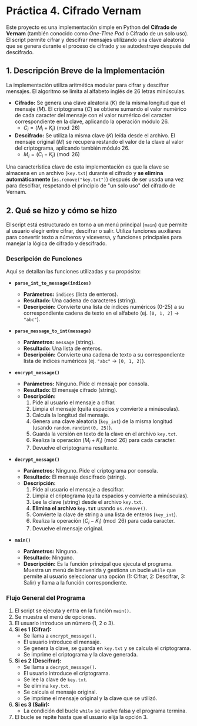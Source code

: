 # Práctica 4. Cifrado Vernam

Este proyecto es una implementación simple en Python del **Cifrado de Vernam** (también conocido como *One-Time Pad* o Cifrado de un solo uso). El script permite cifrar y descifrar mensajes utilizando una clave aleatoria que se genera durante el proceso de cifrado y se autodestruye después del descifrado.

## 1. Descripción Breve de la Implementación

La implementación utiliza aritmética modular para cifrar y descifrar mensajes. El algoritmo se limita al alfabeto inglés de 26 letras minúsculas.

* **Cifrado:** Se genera una clave aleatoria ($K$) de la misma longitud que el mensaje ($M$). El criptograma ($C$) se obtiene sumando el valor numérico de cada caracter del mensaje con el valor numérico del caracter correspondiente en la clave, aplicando la operación módulo 26.
    * $C_i = (M_i + K_i) \pmod{26}$
* **Descifrado:** Se utiliza la misma clave ($K$) leída desde el archivo. El mensaje original ($M$) se recupera restando el valor de la clave al valor del criptograma, aplicando también módulo 26.
    * $M_i = (C_i - K_i) \pmod{26}$

Una característica clave de esta implementación es que la clave se almacena en un archivo (`key.txt`) durante el cifrado y **se elimina automáticamente** (`os.remove("key.txt")`) después de ser usada una vez para descifrar, respetando el principio de "un solo uso" del cifrado de Vernam.

## 2. Qué se hizo y cómo se hizo

El script está estructurado en torno a un menú principal (`main`) que permite al usuario elegir entre cifrar, descifrar o salir. Utiliza funciones auxiliares para convertir texto a números y viceversa, y funciones principales para manejar la lógica de cifrado y descifrado.

### Descripción de Funciones

Aquí se detallan las funciones utilizadas y su propósito:

* **`parse_int_to_message(indices)`**
    * **Parámetros:** `indices` (lista de enteros).
    * **Resultado:** Una cadena de caracteres (string).
    * **Descripción:** Convierte una lista de índices numéricos (0-25) a su correspondiente cadena de texto en el alfabeto (ej. `[0, 1, 2]` -> `"abc"`).

* **`parse_message_to_int(message)`**
    * **Parámetros:** `message` (string).
    * **Resultado:** Una lista de enteros.
    * **Descripción:** Convierte una cadena de texto a su correspondiente lista de índices numéricos (ej. `"abc"` -> `[0, 1, 2]`).

* **`encrypt_message()`**
    * **Parámetros:** Ninguno. Pide el mensaje por consola.
    * **Resultado:** El mensaje cifrado (string).
    * **Descripción:**
        1.  Pide al usuario el mensaje a cifrar.
        2.  Limpia el mensaje (quita espacios y convierte a minúsculas).
        3.  Calcula la longitud del mensaje.
        4.  Genera una clave aleatoria (`key_int`) de la misma longitud (usando `random.randint(0, 25)`).
        5.  Guarda la versión en texto de la clave en el archivo `key.txt`.
        6.  Realiza la operación $(M_i + K_i) \pmod{26}$ para cada caracter.
        7.  Devuelve el criptograma resultante.

* **`decrypt_message()`**
    * **Parámetros:** Ninguno. Pide el criptograma por consola.
    * **Resultado:** El mensaje descifrado (string).
    * **Descripción:**
        1.  Pide al usuario el mensaje a descifrar.
        2.  Limpia el criptograma (quita espacios y convierte a minúsculas).
        3.  Lee la clave (string) desde el archivo `key.txt`.
        4.  **Elimina el archivo `key.txt`** usando `os.remove()`.
        5.  Convierte la clave de string a una lista de enteros (`key_int`).
        6.  Realiza la operación $(C_i - K_i) \pmod{26}$ para cada caracter.
        7.  Devuelve el mensaje original.

* **`main()`**
    * **Parámetros:** Ninguno.
    * **Resultado:** Ninguno.
    * **Descripción:** Es la función principal que ejecuta el programa. Muestra un menú de bienvenida y gestiona un bucle `while` que permite al usuario seleccionar una opción (1: Cifrar, 2: Descifrar, 3: Salir) y llama a la función correspondiente.

### Flujo General del Programa

1.  El script se ejecuta y entra en la función `main()`.
2.  Se muestra el menú de opciones.
3.  El usuario introduce un número (1, 2 o 3).
4.  **Si es 1 (Cifrar):**
    * Se llama a `encrypt_message()`.
    * El usuario introduce el mensaje.
    * Se genera la clave, se guarda en `key.txt` y se calcula el criptograma.
    * Se imprime el criptograma y la clave generada.
5.  **Si es 2 (Descifrar):**
    * Se llama a `decrypt_message()`.
    * El usuario introduce el criptograma.
    * Se lee la clave de `key.txt`.
    * Se elimina `key.txt`.
    * Se calcula el mensaje original.
    * Se imprime el mensaje original y la clave que se utilizó.
6.  **Si es 3 (Salir):**
    * La condición del bucle `while` se vuelve falsa y el programa termina.
7.  El bucle se repite hasta que el usuario elija la opción 3.